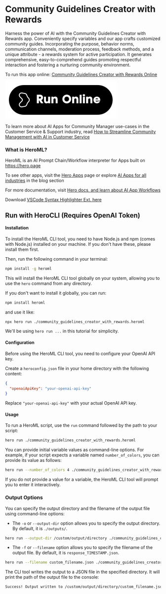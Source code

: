 # Community Guidelines Creator with Rewards

Harness the power of AI with the Community Guidelines Creator with Rewards app. Conveniently specify variables and our app crafts customized community guides. Incorporating the purpose, behavior norms, communication channels, moderation process, feedback methods, and a unique attribute - a rewards system for active participation. It generates comprehensive, easy-to-comprehend guides promoting respectful interaction and fostering a nurturing community environment.

To run this app online: [Community Guidelines Creator with Rewards Online](https://hero.page/app/community-guidelines-creator-with-rewards-ai-powered-guidelines-with-rewards/lLMwsx3w7tY8vgv2YJAM)

[![Run Community Guidelines Creator with Rewards Online](/assets/run.svg)](https://hero.page/app/community-guidelines-creator-with-rewards-ai-powered-guidelines-with-rewards/lLMwsx3w7tY8vgv2YJAM)

To learn more about AI Apps for Community Manager use-cases in the Customer Service & Support industry, read [How to Streamline Community Management with AI in Customer Service](https://hero.page/blog/ai/customer-service-and-support/how-to-streamline-community-management-with-ai-in-customer-service/170834)

### What is HeroML?
HeroML is an AI Prompt Chain/Workflow interpreter for Apps built on https://hero.page 

To see other apps, visit the [Hero Apps](https://hero.page/apps) page or explore [AI Apps for all industries](https://hero.page/blog) in the blog section

For more documentation, visit [Hero docs, and learn about AI App Workflows](https://hero.page/tutorials/introduction-to-heroml)

Download [VSCode Syntax Highlighter Ext. here](https://marketplace.visualstudio.com/items?itemName=hero-page.heroml)

## Run with HeroCLI (Requires OpenAI Token)

#### Installation

To install the HeroML CLI tool, you need to have Node.js and npm (comes with Node.js) installed on your machine. If you don't have these, please install them first. 

Then, run the following command in your terminal:

```bash
npm install -g heroml
```

This will install the HeroML CLI tool globally on your system, allowing you to use the `hero` command from any directory.

If you don't want to install it globally, you can run:

```bash
npm install heroml
```

and use it like:

```bash
npx hero run ./community_guidelines_creator_with_rewards.heroml
```

We'll be using `hero run ...` in this tutorial for simplicity.

#### Configuration

Before using the HeroML CLI tool, you need to configure your OpenAI API key. 

Create a `heroconfig.json` file in your home directory with the following content:

```json
{
  "openaiApiKey": "your-openai-api-key"
}
```

Replace `"your-openai-api-key"` with your actual OpenAI API key.

#### Usage

To run a HeroML script, use the `run` command followed by the path to your script:

```bash
hero run ./community_guidelines_creator_with_rewards.heroml
```

You can provide initial variable values as command-line options. For example, if your script expects a variable named `number_of_colors`, you can provide its value as follows:

```bash
hero run --number_of_colors 4 ./community_guidelines_creator_with_rewards.heroml
```

If you do not provide a value for a variable, the HeroML CLI tool will prompt you to enter it interactively.

### Output Options

You can specify the output directory and the filename of the output file using command-line options:

- The `-o` or `--output-dir` option allows you to specify the output directory. By default, it is `./outputs/`.

```bash
hero run --output-dir /custom/output/directory ./community_guidelines_creator_with_rewards.heroml
```

- The `-f` or `--filename` option allows you to specify the filename of the output file. By default, it is `response_TIMESTAMP.json`.

```bash
hero run --filename custom_filename.json ./community_guidelines_creator_with_rewards.heroml
```

The CLI tool writes the output to a JSON file in the specified directory. It will print the path of the output file to the console:

```bash
Success! Output written to /custom/output/directory/custom_filename.json
```

